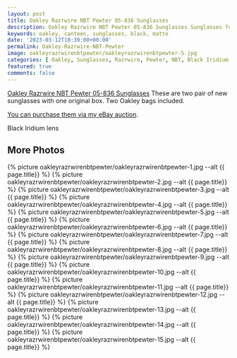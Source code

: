 ```yaml
---
layout: post
title: Oakley Razrwire NBT Pewter 05-836 Sunglasses
description: Oakley Razrwire NBT Pewter 05-836 Sunglasses Sunglasses for sale, available on eBay. 
keywords: oakley, canteen, sunglasses, black, matte
date: '2023-03-12T10:30:00+00:00'
permalink: Oakley-Razrwire-NBT-Pewter
image: oakleyrazrwirenbtpewter/oakleyrazrwirenbtpewter-5.jpg
categories: [ Oakley, Sunglasses, Razrwire, Pewter, NBT, Black Iridium lens ]
featured: true
comments: false 
---
```

[Oakley Razrwire NBT Pewter 05-836 Sunglasses](https://www.ebay.com/itm/155450555518) These are two pair of new sunglasses with one original box. Two Oakley bags included.

[You can purchase them via my eBay auction](https://www.ebay.com/itm/155450555518).

Black Iridium lens

## More Photos
{% picture oakleyrazrwirenbtpewter/oakleyrazrwirenbtpewter-1.jpg --alt {{ page.title}}  %}
{% picture oakleyrazrwirenbtpewter/oakleyrazrwirenbtpewter-2.jpg --alt {{ page.title}}  %}
{% picture oakleyrazrwirenbtpewter/oakleyrazrwirenbtpewter-3.jpg --alt {{ page.title}}  %}
{% picture oakleyrazrwirenbtpewter/oakleyrazrwirenbtpewter-4.jpg --alt {{ page.title}}  %}
{% picture oakleyrazrwirenbtpewter/oakleyrazrwirenbtpewter-5.jpg --alt {{ page.title}}  %}
{% picture oakleyrazrwirenbtpewter/oakleyrazrwirenbtpewter-6.jpg --alt {{ page.title}}  %}
{% picture oakleyrazrwirenbtpewter/oakleyrazrwirenbtpewter-7.jpg --alt {{ page.title}}  %}
{% picture oakleyrazrwirenbtpewter/oakleyrazrwirenbtpewter-8.jpg --alt {{ page.title}}  %}
{% picture oakleyrazrwirenbtpewter/oakleyrazrwirenbtpewter-9.jpg --alt {{ page.title}}  %}
{% picture oakleyrazrwirenbtpewter/oakleyrazrwirenbtpewter-10.jpg --alt {{ page.title}}  %}
{% picture oakleyrazrwirenbtpewter/oakleyrazrwirenbtpewter-11.jpg --alt {{ page.title}}  %}
{% picture oakleyrazrwirenbtpewter/oakleyrazrwirenbtpewter-12.jpg --alt {{ page.title}}  %}
{% picture oakleyrazrwirenbtpewter/oakleyrazrwirenbtpewter-13.jpg --alt {{ page.title}}  %}
{% picture oakleyrazrwirenbtpewter/oakleyrazrwirenbtpewter-14.jpg --alt {{ page.title}}  %}
{% picture oakleyrazrwirenbtpewter/oakleyrazrwirenbtpewter-15.jpg --alt {{ page.title}}  %}

